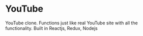 # YouTube
YouTube clone. Functions just like real YouTube site with all the functionality. Built in Reactjs, Redux, Nodejs
